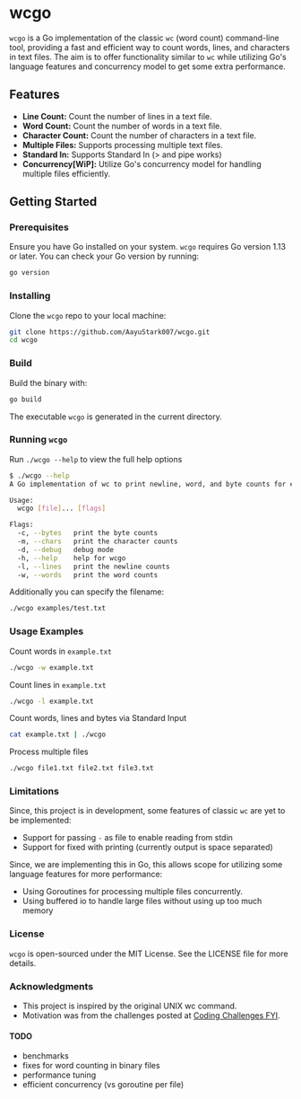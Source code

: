 # wcgo

`wcgo` is a Go implementation of the classic `wc` (word count) command-line tool, providing a fast and efficient way to count words, lines, and characters in text files. The aim is to offer functionality similar to `wc` while utilizing Go's language features and concurrency model to get some extra performance.

## Features

- **Line Count:** Count the number of lines in a text file.
- **Word Count:** Count the number of words in a text file.
- **Character Count:** Count the number of characters in a text file.
- **Multiple Files:** Supports processing multiple text files.
- **Standard In:** Supports Standard In (> and pipe works)
- **Concurrency[WiP]:** Utilize Go's concurrency model for handling multiple files efficiently.

## Getting Started

### Prerequisites

Ensure you have Go installed on your system. `wcgo` requires Go version 1.13 or later. You can check your Go version by running:

```bash
go version
```

### Installing

Clone the `wcgo` repo to your local machine:

```bash
git clone https://github.com/AayuStark007/wcgo.git
cd wcgo 
```

### Build

Build the binary with: 

```bash
go build
```

The executable `wcgo` is generated in the current directory.

### Running `wcgo`

Run `./wcgo --help` to view the full help options

```bash
$ ./wcgo --help
A Go implementation of wc to print newline, word, and byte counts for each file

Usage:
  wcgo [file]... [flags]

Flags:
  -c, --bytes   print the byte counts
  -m, --chars   print the character counts
  -d, --debug   debug mode
  -h, --help    help for wcgo
  -l, --lines   print the newline counts
  -w, --words   print the word counts
```

Additionally you can specify the filename:
```bash
./wcgo examples/test.txt
```

### Usage Examples

Count words in `example.txt`

```bash
./wcgo -w example.txt
```

Count lines in `example.txt`

```bash
./wcgo -l example.txt
```

Count words, lines and bytes via Standard Input

```bash
cat example.txt | ./wcgo
```

Process multiple files

```bash
./wcgo file1.txt file2.txt file3.txt
```

### Limitations

Since, this project is in development, some features of classic `wc` are yet to be implemented:

- Support for passing `-` as file to enable reading from stdin
- Support for fixed with printing (currently output is space separated)

Since, we are implementing this in Go, this allows scope for utilizing some language features for more performance:

- Using Goroutines for processing multiple files concurrently.
- Using buffered io to handle large files without using up too much memory

### License

`wcgo` is open-sourced under the MIT License. See the LICENSE file for more details.

### Acknowledgments
- This project is inspired by the original UNIX wc command.
- Motivation was from the challenges posted at [Coding Challenges FYI](https://codingchallenges.fyi/).

#### TODO
- benchmarks
- fixes for word counting in binary files
- performance tuning
- efficient concurrency (vs goroutine per file)
